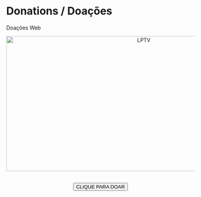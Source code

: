 # Donations / Doações
Doações Web


<!DOCTYPE html>
<html lang="en,es,pt-br">
   

    


 

<head>

</head>
<body>
<p align="center"><img src="https://raw.githubusercontent.com/GamerCleanVic/donations/gh-pages/LPTV.jpeg" alt="LPTV" height="360" width="720"/><br /><br />
      
      
   <p align="center"><a href="https://www.mercadopago.com/mlb/debits/new?preapproval_plan_id=e4cc02dbf23040a099d5d85058e9c729"><button class="button1 border: 10px solid #000;">CLIQUE PARA DOAR</button></a></p>

 </body>   

</html>


 








